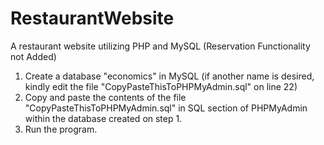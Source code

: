 # RestaurantWebsite
A restaurant website utilizing PHP and MySQL (Reservation Functionality not Added)
1. Create a database "economics" in MySQL (if another name is desired, kindly edit the file "CopyPasteThisToPHPMyAdmin.sql" on line 22)
2. Copy and paste the contents of the file "CopyPasteThisToPHPMyAdmin.sql" in SQL section of PHPMyAdmin within the database created on step 1.
3. Run the program.
